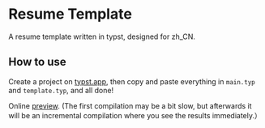 # Resume Template
A resume template written in typst, designed for zh_CN.

## How to use
Create a project on [typst.app](https://typst.app/), then copy and paste everything in `main.typ` and `template.typ`, and all done!

Online [preview](https://typst.app/project/rL4K5AXmR67yYXwlws9nh5). (The first compilation may be a bit slow, but afterwards it will be an incremental compilation where you see the results immediately.）
